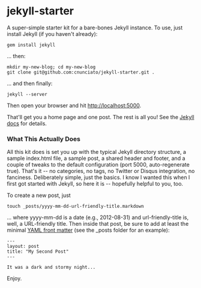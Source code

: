 jekyll-starter
==============

A super-simple starter kit for a bare-bones Jekyll instance.  To use, just install Jekyll  (if you haven't already):

    gem install jekyll

... then:

	mkdir my-new-blog; cd my-new-blog
	git clone git@github.com:cnunciato/jekyll-starter.git .

... and then finally:

    jekyll --server

Then open your browser and hit [http://localhost:5000](http://localhost:5000).

That'll get you a home page and one post.  The rest is all you!  See the [Jekyll docs](https://github.com/mojombo/jekyll/wiki) for details.

### What This Actually Does	

All this kit does is set you up with the typical Jekyll directory structure, a sample index.html file, a sample post, a shared header and footer, and a couple of tweaks to the default configuration (port 5000, auto-regenerate true).  That's it -- no categories, no tags, no Twitter or Disqus integration, no fanciness.  Deliberately simple, just the basics.  I know I wanted this when I first got started with Jekyll, so here it is -- hopefully helpful to you, too.

To create a new post, just

    touch _posts/yyyy-mm-dd-url-friendly-title.markdown

... where yyyy-mm-dd is a date (e.g., 2012-08-31) and url-friendly-title is, well, a URL-friendly title.  Then inside that post, be sure to add at least the minimal [YAML front matter](https://github.com/mojombo/jekyll/wiki/YAML-Front-Matter) (see the _posts folder for an example):

    ---
    layout: post
    title: "My Second Post"
    ---

   	It was a dark and stormy night...

Enjoy.